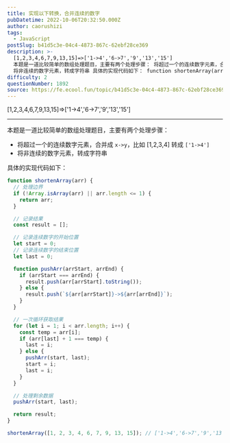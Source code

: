 ```yaml
---
title: 实现以下转换，合并连续的数字
pubDatetime: 2022-10-06T20:32:50.000Z
author: caorushizi
tags:
  - JavaScript
postSlug: b41d5c3e-04c4-4873-867c-62ebf28ce369
description: >-
  [1,2,3,4,6,7,9,13,15]=>['1->4','6->7','9','13','15']
  本题是一道比较简单的数组处理题目，主要有两个处理步骤： 将超过一个的连续数字元素，合并成 x->y，比如 [1,2,3,4] 转成 ['1->4']
  将非连续的数字元素，转成字符串 具体的实现代码如下： function shortenArray(arr) { // 处理边界 if (!Arr
difficulty: 2
questionNumber: 1892
source: https://fe.ecool.fun/topic/b41d5c3e-04c4-4873-867c-62ebf28ce369
---
```


[1,2,3,4,6,7,9,13,15]=>['1->4','6->7','9','13','15']

---

本题是一道比较简单的数组处理题目，主要有两个处理步骤：

- 将超过一个的连续数字元素，合并成 `x->y`，比如 [1,2,3,4] 转成 `['1->4']`
- 将非连续的数字元素，转成字符串

具体的实现代码如下：

```js
function shortenArray(arr) {
  // 处理边界
  if (!Array.isArray(arr) || arr.length <= 1) {
    return arr;
  }

  // 记录结果
  const result = [];

  // 记录连续数字的开始位置
  let start = 0;
  // 记录连续数字的结束位置
  let last = 0;

  function pushArr(arrStart, arrEnd) {
    if (arrStart === arrEnd) {
      result.push(arr[arrStart].toString());
    } else {
      result.push(`${arr[arrStart]}->${arr[arrEnd]}`);
    }
  }

  // 一次循环获取结果
  for (let i = 1; i < arr.length; i++) {
    const temp = arr[i];
    if (arr[last] + 1 === temp) {
      last = i;
    } else {
      pushArr(start, last);
      start = i;
      last = i;
    }
  }

  // 处理剩余数据
  pushArr(start, last);

  return result;
}

shortenArray([1, 2, 3, 4, 6, 7, 9, 13, 15]); // ['1->4','6->7','9','13','15']
```
